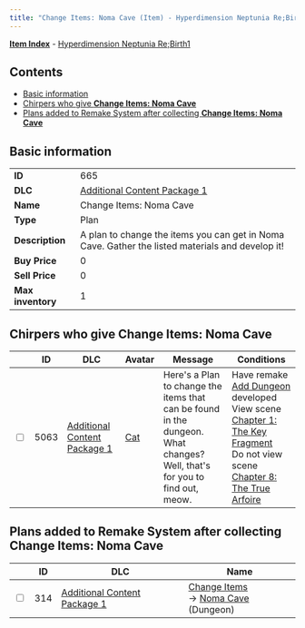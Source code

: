 ```yaml
---
title: "Change Items: Noma Cave (Item) - Hyperdimension Neptunia Re;Birth1"
---
```


[**Item Index**](/neptunia/rb1/item/index.html) - [Hyperdimension Neptunia Re;Birth1](/neptunia/rb1)

## Contents

- [Basic information](#basic-information)
- [Chirpers who give **Change Items: Noma Cave**](#chirpers-who-give-change-items-noma-cave)
- [Plans added to Remake System after collecting **Change Items: Noma Cave**](#plans-added-to-remake-system-after-collecting-change-items-noma-cave)

## Basic information

|   |   |
| -- | -- |
| **ID** | 665 |
| **DLC** | [Additional Content Package 1](/neptunia/rb1/dlc/10-pack1.html) |
| **Name** | Change Items: Noma Cave |
| **Type** | Plan |
| **Description** | A plan to change the items you can get in Noma Cave. Gather the listed materials and develop it! |
| **Buy Price** | 0 |
| **Sell Price** | 0 |
| **Max inventory** | 1 |


## Chirpers who give **Change Items: Noma Cave**

|    | ID | DLC | Avatar | Message | Conditions |
| -- | -- | --- | ------ | ------- | ---------- |
| <input type="checkbox" id="rb1-chirper-event-10-5063" class="trackbox" /> | 5063 | [Additional Content Package 1](/neptunia/rb1/dlc/10-pack1.html) | [Cat](/neptunia/rb1/undefined/1-226-cat.html) | Here's a Plan to change the items that can be found in the dungeon.<br />What changes? Well, that's for you to find out, meow. | Have remake [Add Dungeon](/neptunia/rb1/remake/10-228-add-dungeon.html) developed<br />View scene [Chapter 1: The Key Fragment](/neptunia/rb1/scene/1-117-chapter-1-the-key-fragment.html)<br />Do not view scene [Chapter 8: The True Arfoire](/neptunia/rb1/scene/1-807-chapter-8-the-true-arfoire.html) |


## Plans added to Remake System after collecting **Change Items: Noma Cave**

|    | ID | DLC | Name |
| -- | -- | --- | ---- |
| <input type="checkbox" id="rb1-remake-10-314" class="trackbox" /> | 314 | [Additional Content Package 1](/neptunia/rb1/dlc/10-pack1.html) | [Change Items](/neptunia/rb1/remake/10-314-change-items.html)<br /> → [Noma Cave](/neptunia/rb1/dungeon/10-127-noma-cave.html) (Dungeon) |
